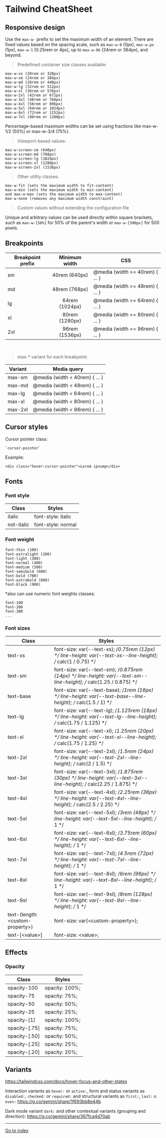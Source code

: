 # Tailwind CheatSheet

## Responsive design

Use the `max-w-` prefix to set the maximum width of an element.
There are fixed values based on the spacing scale, such as `max-w-0` (0px),
`max-w-px` (1px), `max-w-1` (0.25rem or 4px), up to `max-w-96` (24rem or 384px),
and beyond.

> Predefined container size classes available:

    max-w-xs (20rem or 320px)
    max-w-sm (24rem or 384px)
    max-w-md (28rem or 448px)
    max-w-lg (32rem or 512px)
    max-w-xl (36rem or 576px)
    max-w-2xl (42rem or 672px)
    max-w-3xl (48rem or 768px)
    max-w-4xl (56rem or 896px)
    max-w-5xl (64rem or 1024px)
    max-w-6xl (72rem or 1152px)
    max-w-7xl (80rem or 1280px)

Percentage-based maximum widths can be set using fractions like max-w-1/2 (50%) or max-w-3/4 (75%).

> Viewport-based values:

    max-w-screen-sm (640px)
    max-w-screen-md (768px)
    max-w-screen-lg (1024px)
    max-w-screen-xl (1280px)
    max-w-screen-2xl (1536px)

> Other utility classes:

    max-w-fit (sets the maximum width to fit-content)
    max-w-min (sets the maximum width to min-content)
    and max-w-max (sets the maximum width to max-content)
    max-w-none (removes any maximum width constraint)

> Custom values without extending the configuration file

Unique and arbitrary values can be used directly within square brackets,
such as `max-w-[50%]` for 50% of the parent's width or `max-w-[500px]` for 500 pixels.

## Breakpoints

| Breakpoint prefix | Minimum width  | CSS             |
| ----------------- | :------------: |  -------------- |
| sm                | 40rem (640px)  | @media (width >= 40rem) { ... } |
| md                | 48rem (768px)  | @media (width >= 48rem) { ... } |
| lg                | 64rem (1024px) | @media (width >= 64rem) { ... } |
| xl                | 80rem (1280px) | @media (width >= 80rem) { ... } |
| 2xl               | 96rem (1536px) | @media (width >= 96rem) { ... } |

<br>

> max-* variant for each breakpoint:

| Variant           | Media query    |
| ----------------- | :------------: |
| max-sm            | @media (width < 40rem) { ... } |
| max-md            | @media (width < 48rem) { ... } |
| max-lg            | @media (width < 64rem) { ... } |
| max-xl            | @media (width < 80rem) { ... } |
| max-2xl           | @media (width < 96rem) { ... } |

## Cursor styles

Cursor pointer class:

    `cursor-pointer`

Example:

    <div class="hover:cursor-pointer">Lorem ipsump</div>

## Fonts

### Font style

| Class      | Styles                |
| ---------- | --------------------- |
| italic     |  font-style: italic   |
| not-italic |  font-style: normal   |

### Font weight

    font-thin (100)
    font-extralight (200)
    font-light (300)
    font-normal (400)
    font-medium (500)
    font-semibold (600)
    font-bold (700)
    font-extrabold (800)
    font-black (900)

*also can use numeric font weights classes:

    font-100
    font-200
    font-300
    ...

### Font sizes

| Class        | Styles                                           |
| ------------ | ------------------------------------------------ |
| text-xs      | font-size: var(--text-xs); /*0.75rem (12px) \*/  line-height: var(--text-xs--line-height); /* calc(1 / 0.75) \*/ |
| text-sm      | font-size: var(--text-sm); /*0.875rem (14px) \*/ line-height: var(--text-sm--line-height); /* calc(1.25 / 0.875) \*/ |
| text-base    | font-size: var(--text-base); /*1rem (16px) \*/   line-height: var(--text-base--line-height); /* calc(1.5 / 1) \*/ |
| text-lg      | font-size: var(--text-lg); /*1.125rem (18px) \*/ line-height: var(--text-lg--line-height); /* calc(1.75 / 1.125) \*/ |
| text-xl      | font-size: var(--text-xl); /*1.25rem (20px) \*/  line-height: var(--text-xl--line-height); /* calc(1.75 / 1.25) \*/ |
| text-2xl     | font-size: var(--text-2xl); /*1.5rem (24px) \*/  line-height: var(--text-2xl--line-height); /* calc(2 / 1.5) \*/ |
| text-3xl     | font-size: var(--text-3xl); /*1.875rem (30px) \*/ line-height: var(--text-3xl--line-height); /* calc(2.25 / 1.875) \*/ |
| text-4xl     | font-size: var(--text-4xl); /*2.25rem (36px) \*/ line-height: var(--text-4xl--line-height); /* calc(2.5 / 2.25) \*/ |
| text-5xl     | font-size: var(--text-5xl); /*3rem (48px) \*/ line-height: var(--text-5xl--line-height); /* 1 \*/ |
| text-6xl     | font-size: var(--text-6xl); /*3.75rem (60px) \*/ line-height: var(--text-6xl--line-height); /* 1 \*/ |
| text-7xl     | font-size: var(--text-7xl); /*4.5rem (72px) \*/ line-height: var(--text-7xl--line-height); /* 1 \*/ |
| text-8xl     | font-size: var(--text-8xl); /*6rem (96px) \*/ line-height: var(--text-8xl--line-height); /* 1 \*/ |
| text-9xl     | font-size: var(--text-9xl); /*8rem (128px) \*/ line-height: var(--text-9xl--line-height); /* 1 \*/ |
| text-(length:\<custom-property\>) | font-size: var(\<custom-property\>); |
| text-[\<value\>] | font-size: \<value\>; |

## Effects

### Opacity

| Class                       | Styles                           |
| --------------------------- | -------------------------------- |
| opacity-100                 | opacity: 100%;                   |
| opacity-75                  | opacity: 75%;                    |
| opacity-50                  | opacity: 50%;                    |
| opacity-25                  | opacity: 25%;                    |
| opacity-[1]                 | opacity: 100%;                   |
| opacity-[.75]               | opacity: 75%;                    |
| opacity-[.50]               | opacity: 50%;                    |
| opacity-[.25]               | opacity: 25%;                    |
| opacity-[.20]               | opacity: 20%;                    |

## Variants

<https://tailwindcss.com/docs/hover-focus-and-other-states>

Interaction variants as `hover:` or `active:`,
form and status variants as `disabled:`, `checked:` or `required:`
and structural variants as `first:`, `last:` o `even:`
<https://g.co/gemini/share/1f693bb8e44b>

Dark mode variant `dark:` and other contextual variants (grouping and direction):
<https://g.co/gemini/share/367fca4d70ab>

***

[Go to index](../../README.md)
